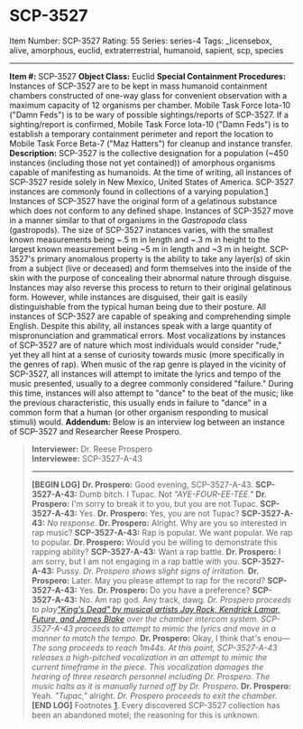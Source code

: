 # SCP-3527
Item Number: SCP-3527
Rating: 55
Series: series-4
Tags: _licensebox, alive, amorphous, euclid, extraterrestrial, humanoid, sapient, scp, species

---

**Item #:** SCP-3527
**Object Class:** Euclid
**Special Containment Procedures:** Instances of SCP-3527 are to be kept in mass humanoid containment chambers constructed of one-way glass for convenient observation with a maximum capacity of 12 organisms per chamber. Mobile Task Force Iota-10 ("Damn Feds") is to be wary of possible sightings/reports of SCP-3527. If a sighting/report is confirmed, Mobile Task Force Iota-10 ("Damn Feds") is to establish a temporary containment perimeter and report the location to Mobile Task Force Beta-7 ("Maz Hatters") for cleanup and instance transfer.
**Description:** SCP-3527 is the collective designation for a population (~450 instances (including those not yet contained)) of amorphous organisms capable of manifesting as humanoids. At the time of writing, all instances of SCP-3527 reside solely in New Mexico, United States of America. SCP-3527 instances are commonly found in collections of a varying population.[1](javascript:;)
Instances of SCP-3527 have the original form of a gelatinous substance which does not conform to any defined shape. Instances of SCP-3527 move in a manner similar to that of organisms in the _Gastropoda_ class (gastropods). The size of SCP-3527 instances varies, with the smallest known measurements being ~.5 m in length and ~.3 m in height to the largest known measurement being ~5 m in length and ~3 m in height.
SCP-3527's primary anomalous property is the ability to take any layer(s) of skin from a subject (live or deceased) and form themselves into the inside of the skin with the purpose of concealing their abnormal nature through disguise. Instances may also reverse this process to return to their original gelatinous form. However, while instances are disguised, their gait is easily distinguishable from the typical human being due to their posture.
All instances of SCP-3527 are capable of speaking and comprehending simple English. Despite this ability, all instances speak with a large quantity of mispronunciation and grammatical errors. Most vocalizations by instances of SCP-3527 are of nature which most individuals would consider "rude," yet they all hint at a sense of curiosity towards music (more specifically in the genres of rap).
When music of the rap genre is played in the vicinity of SCP-3527, all instances will attempt to imitate the lyrics and tempo of the music presented, usually to a degree commonly considered "failure." During this time, instances will also attempt to "dance" to the beat of the music; like the previous characteristic, this usually ends in failure to "dance" in a common form that a human (or other organism responding to musical stimuli) would.
**Addendum:** Below is an interview log between an instance of SCP-3527 and Researcher Reese Prospero.
> **Interviewer:** Dr. Reese Prospero  
>  **Interviewee:** SCP-3527-A-43
> * * *
> **[BEGIN LOG]**
> **Dr. Prospero:** Good evening, SCP-3527-A-43.
> **SCP-3527-A-43:** Dumb bitch. I Tupac. Not _"AYE-FOUR-EE-TEE."_
> **Dr. Prospero:** I'm sorry to break it to you, but you are not Tupac.
> **SCP-3527-A-43:** Yes.
> **Dr. Prospero:** Yes, you are not Tupac?
> **SCP-3527-A-43:** _No response._
> **Dr. Prospero:** Alright. Why are you so interested in rap music?
> **SCP-3527-A-43:** Rap is popular. We want popular. We rap to popular.
> **Dr. Prospero:** Would you be willing to demonstrate this rapping ability?
> **SCP-3527-A-43:** Want a rap battle.
> **Dr. Prospero:** I am sorry, but I am not engaging in a rap battle with you.
> **SCP-3527-A-43:** Pussy.
> _Dr. Prospero shows slight signs of irritation._
> **Dr. Prospero:** Later. May you please attempt to rap for the record?
> **SCP-3527-A-43:** Yes.
> **Dr. Prospero:** Do you have a preference?
> **SCP-3527-A-43:** No. Am rap god. Any track, dawg.
> _Dr. Prospero proceeds to play["King's Dead" by musical artists Jay Rock, Kendrick Lamar, Future, and James Blake](https://www.youtube.com/watch?v=3Po4tZ_kfcU) over the chamber intercom system. SCP-3527-A-43 proceeds to attempt to mimic the lyrics and move in a manner to match the tempo._
> **Dr. Prospero:** Okay, I think that's enou—
> _The song proceeds to reach 1m44s. At this point, SCP-3527-A-43 releases a high-pitched vocalization in an attempt to mimic the current timeframe in the piece. This vocalization damages the hearing of three research personnel including Dr. Prospero. The music halts as it is manually turned off by Dr. Prospero._
> **Dr. Prospero:** Yeah. _"Tupac,"_ alright.
> _Dr. Prospero proceeds to exit the chamber._
> **[END LOG]**
Footnotes
[1](javascript:;). Every discovered SCP-3527 collection has been an abandoned motel; the reasoning for this is unknown.